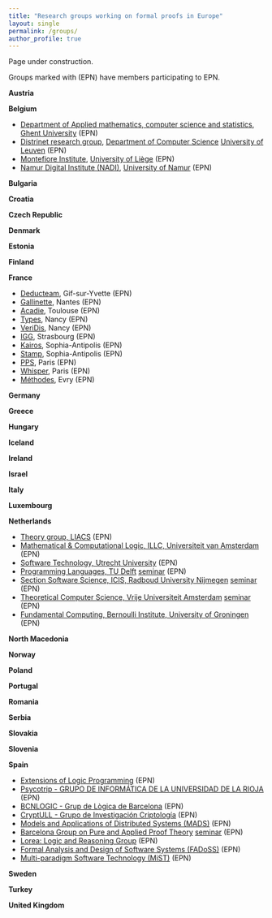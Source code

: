 ```yaml
---
title: "Research groups working on formal proofs in Europe"
layout: single
permalink: /groups/
author_profile: true
---
```


Page under construction.

Groups marked with (EPN) have members participating to EPN.

**Austria**

**Belgium**

- [Department of Applied mathematics, computer science and statistics](https://www.ugent.be/we/twist/en), [Ghent University](https://www.ugent.be/en) (EPN)
- [Distrinet research group](https://distrinet.cs.kuleuven.be/), [Department of Computer Science](https://wms.cs.kuleuven.be/cs/english) [University of Leuven](https://www.kuleuven.be/english/) (EPN)
- [Montefiore Institute](https://www.montefiore.uliege.be/), [University of Liège](https://www.uliege.be/) (EPN)
- [Namur Digital Institute (NADI)](https://nadi.unamur.be/), [University of Namur](https://www.unamur.be/en) (EPN)

**Bulgaria**

**Croatia**

**Czech Republic**

**Denmark**

**Estonia**

**Finland**

**France**

- [Deducteam](https://deducteam.gitlabpages.inria.fr/), Gif-sur-Yvette (EPN)
- [Gallinette](https://gallinette.gitlabpages.inria.fr/website/), Nantes (EPN)
- [Acadie](https://www.irit.fr/departement/fiabilite-des-systemes-et-des-logiciels/equipe-acadie/), Toulouse (EPN)
- [Types](https://members.loria.fr/DGalmiche/files/TYPES.html), Nancy (EPN)
- [VeriDis](https://team.inria.fr/veridis/), Nancy (EPN)
- [IGG](https://igg.icube.unistra.fr/en/index.php/Main_Page), Strasbourg (EPN)
- [Kairos](https://team.inria.fr/kairos/), Sophia-Antipolis (EPN)
- [Stamp](https://team.inria.fr/stamp/), Sophia-Antipolis (EPN)
- [PPS](https://www.irif.fr/poles/pps/index), Paris (EPN)
- [Whisper](https://team.inria.fr/whisper/), Paris (EPN)
- [Méthodes](https://samovar.telecom-sudparis.eu/spip.php?rubrique128), Evry (EPN)

**Germany**

**Greece**

**Hungary**

**Iceland**

**Ireland**

**Israel**

**Italy**

**Luxembourg**

**Netherlands**

- [Theory group, LIACS](https://www.universiteitleiden.nl/en/science/computer-science/theory) (EPN)
- [Mathematical & Computational Logic, ILLC, Universiteit van Amsterdam](https://www.illc.uva.nl/Research/Research-Units/MCL/) (EPN)
- [Software Technology, Utrecht University](https://www.uu.nl/en/research/software-systems/software-technology) (EPN)
- [Programming Languages, TU Delft](http://pl.ewi.tudelft.nl/)
  [seminar](http://pl.ewi.tudelft.nl/seminar/)
  <!--[publications](http://pl.ewi.tudelft.nl/publications/)--> (EPN)
- [Section Software Science, ICIS, Radboud University Nijmegen](https://www.mbsd.cs.ru.nl/)
  [seminar](https://www.mbsd.cs.ru.nl/SWSSeminar)
  <!--[publications](https://www.mbsd.cs.ru.nl/Publications)--> (EPN)
- [Theoretical Computer Science, Vrije Universiteit Amsterdam](https://www.cs.vu.nl/~tcs/)
  [seminar](https://www.cs.vu.nl/~tcs/seminar/) (EPN)
- [Fundamental Computing, Bernoulli Institute, University of Groningen](https://www.rug.nl/research/bernoulli/groups/fundamental-computing/) (EPN)

**North Macedonia**

**Norway**

**Poland**

**Portugal**

**Romania**

**Serbia**

**Slovakia**

**Slovenia**

**Spain**

- [Extensions of Logic Programming](http://elp.webs.upv.es/)
  <!--[publications](http://elp.webs.upv.es/papers.html)--> (EPN)
- [Psycotrip - GRUPO DE INFORMÁTICA DE LA UNIVERSIDAD DE LA RIOJA](https://investigacion.unirioja.es/grupos/45/detalle)
  <!--[publications](https://investigacion.unirioja.es/grupos/45/publicaciones)--> (EPN)
- [BCNLOGIC - Grup de Lògica de Barcelona](https://www.ub.edu/web/ub/es/recerca_innovacio/recerca_a_la_UB/grups/fitxa/G/DELOGICA/index.html) (EPN)
- [CryptULL - Grupo de Investigación Criptología](http://cryptull.webs.ull.es/)
  <!--[publications](http://cryptull.webs.ull.es/publicaciones.html)--> (EPN)
- [Models and Applications of Distributed Systems (MADS)](https://investigacion.udc.es/gl/Research/Details/G000397) (EPN)
- [Barcelona Group on Pure and Applied Proof Theory](https://www.ub.edu/prooftheory/)
  [seminar](https://www.ub.edu/prooftheory/event/) (EPN)
- [Lorea: Logic and Reasoning Group](https://www.ehu.eus/es/web/lorea)
  <!--[publications](https://www.ehu.eus/es/web/lorea/ss)--> (EPN)
- [Formal Analysis and Design of Software Systems (FADoSS)](http://maude.sip.ucm.es/fadoss/) (EPN)
  <!--[publications](http://maude.sip.ucm.es/fadoss/publicaciones.html)-->
- [Multi-paradigm Software Technology (MiST)](http://personales.upv.es/gvidal/german/mist/) (EPN)

**Sweden**

**Turkey**

**United Kingdom**

